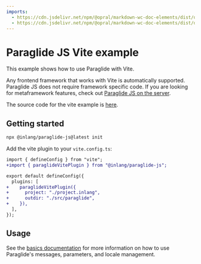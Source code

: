 ```yaml
---
imports:
  - https://cdn.jsdelivr.net/npm/@opral/markdown-wc-doc-elements/dist/doc-feature.js
  - https://cdn.jsdelivr.net/npm/@opral/markdown-wc-doc-elements/dist/doc-features.js
---
```


# Paraglide JS Vite example

This example shows how to use Paraglide with Vite. 

Any frontend framework that works with Vite is automatically supported. Paraglide JS does not require framework specific code. If you are looking for metaframework features, check out [Paraglide JS on the server](https://inlang.com/m/gerre34r/library-inlang-paraglideJs/server-side-rendering).

The source code for the vite example is [here](https://github.com/opral/monorepo/tree/main/inlang/packages/paraglide/paraglide-js/examples/vite).

<doc-features>
  <doc-feature title="JavaScript" icon="devicon:javascript" color="#f0f0f0" text-color="#000"></doc-feature>
  <doc-feature title="TypeScript" icon="devicon:typescript" color="#f0f0f0" text-color="#000"></doc-feature>
  <doc-feature title="React" icon="devicon:react" color="#f0f0f0" text-color="#000"></doc-feature>
  <doc-feature title="Vue" icon="devicon:vuejs" color="#e0e0e0" text-color="#111"></doc-feature>
  <doc-feature title="Svelte" icon="devicon:svelte" color="#f0f0f0" text-color="#000"></doc-feature>
  <doc-feature title="Solid" icon="devicon:solidjs" color="#f0f0f0" text-color="#000"></doc-feature>
  <doc-feature title="Preact" icon="logos:preact" color="#f0f0f0" text-color="#000"></doc-feature>
  <doc-feature title="Lit" icon="logos:lit" color="#f0f0f0" text-color="#000"></doc-feature>
</doc-features>

## Getting started

```bash
npx @inlang/paraglide-js@latest init
```

Add the vite plugin to your `vite.config.ts`:

```diff
import { defineConfig } from "vite";
+import { paraglideVitePlugin } from "@inlang/paraglide-js";

export default defineConfig({
  plugins: [
+    paraglideVitePlugin({
+      project: "./project.inlang",
+      outdir: "./src/paraglide",
+    }),
  ],
});
```

## Usage

See the [basics documentation](/m/gerre34r/library-inlang-paraglideJs/basics) for more information on how to use Paraglide's messages, parameters, and locale management.
